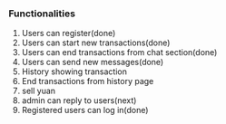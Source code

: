 ### Functionalities

1.  Users can register(done)
2.  Users can start new transactions(done)
3. Users can end transactions from chat section(done)
4. Users can send new messages(done)
5. History showing transaction
6. End transactions from history page
7. sell yuan
8. admin can reply to users(next)
9. Registered users can log in(done)